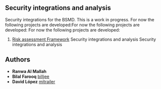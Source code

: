 ## Security integrations and analysis
Security integrations for the BSMD. This is a work in progress.
For now the following projects are developed:For now the following projects are developed:
For now the following projects are developed:
1. [Risk assessment Framework](risk_assessment_framework)
Security integrations and analysis
Security integrations and analysis
## Authors
* **Ranwa Al Mallah** 
* **Bilal Farooq** [billjee](https://github.com/billjee/)
* **David López** [mitrailer](https://github.com/mitrailer)